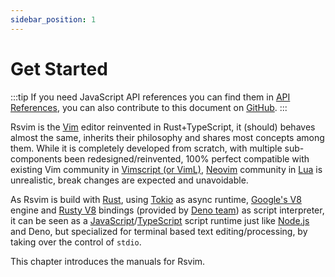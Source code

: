 ```yaml
---
sidebar_position: 1
---
```


# Get Started

:::tip
If you need JavaScript API references you can find them in [API References](/docs/api_references/intro), you can also contribute to this document on [GitHub](https://github.com/rsvim/rsvim.github.io).
:::

Rsvim is the [Vim](https://www.vim.org/) editor reinvented in Rust+TypeScript, it (should) behaves almost the same, inherits their philosophy and shares most concepts among them. While it is completely developed from scratch, with multiple sub-components been redesigned/reinvented, 100% perfect compatible with existing Vim community in [Vimscript (or VimL)](https://en.wikipedia.org/wiki/Vimscript), [Neovim](https://neovim.io/) community in [Lua](https://neovim.io/doc/user/lua.html) is unrealistic, break changes are expected and unavoidable.

As Rsvim is build with [Rust](https://www.rust-lang.org/), using [Tokio](https://tokio.rs/) as async runtime, [Google's V8](https://v8.dev/) engine and [Rusty V8](https://github.com/denoland/rusty_v8) bindings (provided by [Deno team](https://deno.com/)) as script interpreter, it can be seen as a [JavaScript](https://developer.mozilla.org/en-US/docs/Web/JavaScript)/[TypeScript](https://www.typescriptlang.org/) script runtime just like [Node.js](https://nodejs.org/en) and Deno, but specialized for terminal based text editing/processing, by taking over the control of `stdio`.

This chapter introduces the manuals for Rsvim.
